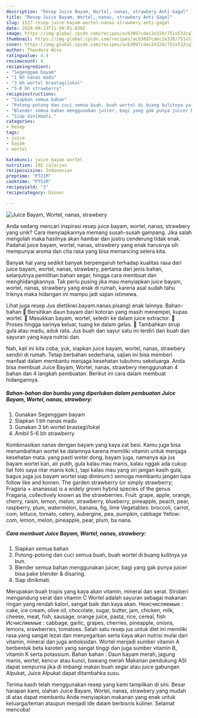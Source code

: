 ```yaml
---
description: "Resep Juice Bayam, Wortel, nanas, strawbery Anti Gagal"
title: "Resep Juice Bayam, Wortel, nanas, strawbery Anti Gagal"
slug: 1527-resep-juice-bayam-wortel-nanas-strawbery-anti-gagal
date: 2020-09-13T11:49:01.830Z
image: https://img-global.cpcdn.com/recipes/acb3097cdec2e328/751x532cq70/juice-bayam-wortel-nanas-strawbery-foto-resep-utama.jpg
thumbnail: https://img-global.cpcdn.com/recipes/acb3097cdec2e328/751x532cq70/juice-bayam-wortel-nanas-strawbery-foto-resep-utama.jpg
cover: https://img-global.cpcdn.com/recipes/acb3097cdec2e328/751x532cq70/juice-bayam-wortel-nanas-strawbery-foto-resep-utama.jpg
author: Theodore Wise
ratingvalue: 4.4
reviewcount: 4
recipeingredient:
- "Segenggam bayam"
- "1 bh nanas madu"
- "3 bh wortel brastagilokal"
- "5-6 bh strawberry"
recipeinstructions:
- "Siapkan semua bahan"
- "Potong-potong dan cuci semua buah, buah wortel di buang kulitnya ya bun."
- "Blender semua bahan menggunakan juicer, bagi yang gak punya juicer bisa pake blender &amp; disaring."
- "Siap dinikmati."
categories:
- Resep
tags:
- juice
- bayam
- wortel

katakunci: juice bayam wortel 
nutrition: 292 calories
recipecuisine: Indonesian
preptime: "PT21M"
cooktime: "PT52M"
recipeyield: "3"
recipecategory: Dinner

---
```



![Juice Bayam, Wortel, nanas, strawbery](https://img-global.cpcdn.com/recipes/acb3097cdec2e328/751x532cq70/juice-bayam-wortel-nanas-strawbery-foto-resep-utama.jpg)

Anda sedang mencari inspirasi resep juice bayam, wortel, nanas, strawbery yang unik? Cara menyiapkannya memang susah-susah gampang. Jika salah mengolah maka hasilnya akan hambar dan justru cenderung tidak enak. Padahal juice bayam, wortel, nanas, strawbery yang enak harusnya sih mempunyai aroma dan cita rasa yang bisa memancing selera kita.

Banyak hal yang sedikit banyak berpengaruh terhadap kualitas rasa dari juice bayam, wortel, nanas, strawbery, pertama dari jenis bahan, selanjutnya pemilihan bahan segar, hingga cara membuat dan menghidangkannya. Tak perlu pusing jika mau menyiapkan juice bayam, wortel, nanas, strawbery yang enak di rumah, karena asal sudah tahu triknya maka hidangan ini mampu jadi sajian istimewa.

Lihat juga resep Jus diet(kiwi.bayam.nanas.pisang) enak lainnya. Bahan-bahan  Bersihkan daun bayam dari kotoran yang masih menempel, kupas wortel.  Masukkan bayam, wortel, seledri ke dalam juice extractor.  Proses hingga sarinya keluar, tuang ke dalam gelas.  Tambahkan sirup gula atau madu, aduk rata. Jus buah dan sayur satu ini terdiri dari buah dan sayuran yang kaya nutrisi dan.


Nah, kali ini kita coba, yuk, siapkan juice bayam, wortel, nanas, strawbery sendiri di rumah. Tetap berbahan sederhana, sajian ini bisa memberi manfaat dalam membantu menjaga kesehatan tubuhmu sekeluarga. Anda bisa membuat Juice Bayam, Wortel, nanas, strawbery menggunakan 4 bahan dan 4 langkah pembuatan. Berikut ini cara dalam membuat hidangannya.

<!--inarticleads1-->

##### Bahan-bahan dan bumbu yang diperlukan dalam pembuatan Juice Bayam, Wortel, nanas, strawbery:

1. Gunakan Segenggam bayam
1. Siapkan 1 bh nanas madu
1. Gunakan 3 bh wortel brastagi/lokal
1. Ambil 5-6 bh strawberry


Kombinasikan nanas dengan bayam yang kaya zat besi. Kamu juga bisa menambahkan wortel ke dalamnya karena memiliki vitamin untuk menjaga kesehatan mata. yang pasti woter dong, bayam juga, namanya aja jus bayam wortel kan, air putih, gula kalau mau manis, kalau nggak ada cukup liat foto saya ntar manis kok:), tapi kalau mau yang ori jangan kasih gula, bagus juga jus bayam wortel siap diminum:) semoga membantu jangan lupa follow like and komen. The garden strawberry (or simply strawberry; Fragaria × ananassa) is a widely grown hybrid species of the genus Fragaria, collectively known as the strawberries. Fruit: grape, apple, orange, cherry, raisin, lemon, melon, strawberry, blueberry, pineapple, peach, pear, raspberry, plum, watermelon, banana, fig, lime Vegetables: broccoli, carrot, com, lettuce, tomato, celery, aubergine, pea, pumpkin, cabbage Yellow: com, lemon, melon, pineapple, pear, plum, ba­ nana. 

<!--inarticleads2-->

##### Cara membuat Juice Bayam, Wortel, nanas, strawbery:

1. Siapkan semua bahan
1. Potong-potong dan cuci semua buah, buah wortel di buang kulitnya ya bun.
1. Blender semua bahan menggunakan juicer, bagi yang gak punya juicer bisa pake blender &amp; disaring.
1. Siap dinikmati.


Merupakan buah tropis yang kaya akan vitamin, mineral dan serat. Stroberi mengandung serat dan vitamin C Wortel adalah sayuran sebagai makanan ringan yang rendah kalori, sangat baik dan kaya akan. Неисчисляемые : cake, ice cream, olive oil, chocolate, sugar, butter, jam, chicken, milk, cheese, meat, fish, sausage, orange juice, pasta, rice, cereal, fish Исчисляемые : cabbage, garlic, grapes, cherries, pineapple, onions, lemons, srawberries, tomatoes. Salah satu resep jus untuk diet ini memiliki rasa yang sangat lezat dan menyegarkan serta kaya akan nutrisi mulai dari vitamin, mineral dan juga antioksidan. Wortel menjadi sumber vitamin A berbentuk beta karoten yang sangat tinggi dan juga sumber vitamin B, vitamin K serta potassium. Bahan bahan : Daun bayam merah, jagung manis, wortel, kencur atau kunci, bawang merah Makanan pendukung ASI dapat sempurna jika di imbangi makan buah segar atau juice gabungan Alpukat, Juice Alpukat dapat ditambahka susu. 

Terima kasih telah menggunakan resep yang kami tampilkan di sini. Besar harapan kami, olahan Juice Bayam, Wortel, nanas, strawbery yang mudah di atas dapat membantu Anda menyiapkan makanan yang enak untuk keluarga/teman ataupun menjadi ide dalam berbisnis kuliner. Selamat mencoba!
